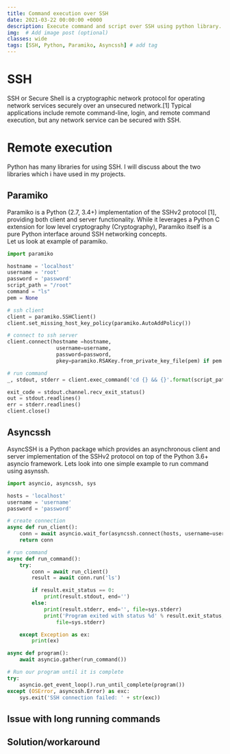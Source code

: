 ```yaml
---
title: Command execution over SSH
date: 2021-03-22 00:00:00 +0000
description: Execute command and script over SSH using python library.
img:  # Add image post (optional)
classes: wide
tags: [SSH, Python, Paramiko, Asyncssh] # add tag
---
```

# SSH
SSH or Secure Shell is a cryptographic network protocol for operating network services securely over an unsecured network.[1] Typical applications include remote command-line, login, and remote command execution, but any network service can be secured with SSH.  
# Remote execution
Python has many libraries for using SSH. I will discuss about the two libraries which i have used in my projects.  
## Paramiko
Paramiko is a Python (2.7, 3.4+) implementation of the SSHv2 protocol [1], providing both client and server functionality. While it leverages a Python C extension for low level cryptography (Cryptography), Paramiko itself is a pure Python interface around SSH networking concepts.  
Let us look at example of paramiko.  
```python
import paramiko

hostname = 'localhost'
username = 'root'
password = 'password'
script_path = "/root"
command = "ls"
pem = None

# ssh client
client = paramiko.SSHClient()
client.set_missing_host_key_policy(paramiko.AutoAddPolicy())

# connect to ssh server
client.connect(hostname =hostname,
                username=username,
                password=password,
                pkey=paramiko.RSAKey.from_private_key_file(pem) if pem else None)

# run command
_, stdout, stderr = client.exec_command('cd {} && {}'.format(script_path, command))

exit_code = stdout.channel.recv_exit_status()
out = stdout.readlines()
err = stderr.readlines()
client.close()
```
## Asyncssh
AsyncSSH is a Python package which provides an asynchronous client and server implementation of the SSHv2 protocol on top of the Python 3.6+ asyncio framework. Lets look into one simple example to run command using asynssh.  
```python
import asyncio, asyncssh, sys

hosts = 'localhost'
username = 'username'
password = 'password'

# create connection
async def run_client():
    conn = await asyncio.wait_for(asyncssh.connect(hosts, username=username, password=password, known_hosts = None),10,)
    return conn

# run command
async def run_command():    
    try:
        conn = await run_client()        
        result = await conn.run('ls')

        if result.exit_status == 0:            
            print(result.stdout, end='')
        else:
            print(result.stderr, end='', file=sys.stderr)
            print('Program exited with status %d' % result.exit_status,
                file=sys.stderr)

    except Exception as ex:
        print(ex)      

async def program():
    await asyncio.gather(run_command())

# Run our program until it is complete
try:
    asyncio.get_event_loop().run_until_complete(program())
except (OSError, asyncssh.Error) as exc:
    sys.exit('SSH connection failed: ' + str(exc))
```
## Issue with long running commands
## Solution/workaround
